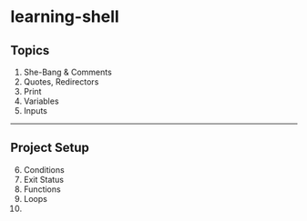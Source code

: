# learning-shell

Topics
------
1. She-Bang & Comments
2. Quotes, Redirectors
3. Print
4. Variables
5. Inputs
-------
Project Setup
-------
6. Conditions
7. Exit Status
8. Functions
9. Loops
10. 